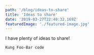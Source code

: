 ```yaml
---
path: '/blog/ideas-to-share'
title: 'Ideas to share'
date: '2019-03-27T22:40:32.169Z'
featuredImage: './featured-image.jpg'
---
```


I have plenty of ideas to share!

```Kung Foo-Bar code```